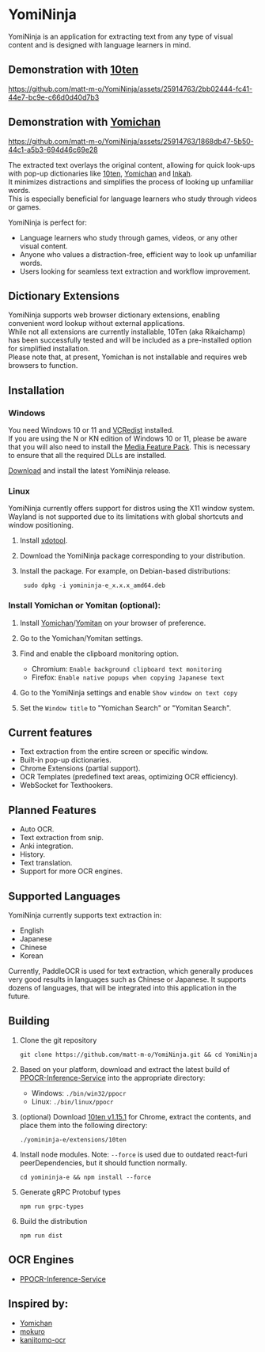 # YomiNinja

YomiNinja is an application for extracting text from any type of visual content and is designed with language learners in mind.


## Demonstration with [10ten](https://github.com/birchill/10ten-ja-reader)

https://github.com/matt-m-o/YomiNinja/assets/25914763/2bb02444-fc41-44e7-bc9e-c66d0d40d7b3

## Demonstration with [Yomichan](https://github.com/FooSoft/yomichan)

https://github.com/matt-m-o/YomiNinja/assets/25914763/1868db47-5b50-44c1-a5b3-694d46c69e28


The extracted text overlays the original content, allowing for quick look-ups with pop-up dictionaries like [10ten](https://github.com/birchill/10ten-ja-reader), [Yomichan](https://github.com/FooSoft/yomichan) and [Inkah](https://chromewebstore.google.com/detail/inkah-chinese-korean-pop/pcgmedbmchghfgikplcimdmfldfnecec). <br>
It minimizes distractions and simplifies the process of looking up unfamiliar words. <br>
This is especially beneficial for language learners who study through videos or games.  


YomiNinja is perfect for:

- Language learners who study through games, videos, or any other visual content.
- Anyone who values a distraction-free, efficient way to look up unfamiliar words.
- Users looking for seamless text extraction and workflow improvement.

## Dictionary Extensions
YomiNinja supports web browser dictionary extensions, enabling convenient word lookup without external applications. <br>
While not all extensions are currently installable, 10Ten (aka Rikaichamp) has been successfully tested and will be included as a pre-installed option for simplified installation. <br>
Please note that, at present, Yomichan is not installable and requires web browsers to function.

## Installation

### Windows
You need Windows 10 or 11 and [VCRedist](https://www.techpowerup.com/download/visual-c-redistributable-runtime-package-all-in-one/) installed. <br>
If you are using the N or KN edition of Windows 10 or 11, please be aware that you will also need to install the [Media Feature Pack](https://support.microsoft.com/en-us/topic/media-feature-pack-list-for-windows-n-editions-c1c6fffa-d052-8338-7a79-a4bb980a700a). This is necessary to ensure that all the required DLLs are installed.

[Download](https://github.com/matt-m-o/YomiNinja/releases) and install the latest YomiNinja release. <br>

### Linux
YomiNinja currently offers support for distros using the X11 window system. Wayland is not supported due to its limitations with global shortcuts and window positioning.
1. Install [xdotool](https://github.com/jordansissel/xdotool?tab=readme-ov-file#installation).
2. Download the YomiNinja package corresponding to your distribution.
3. Install the package. For example, on Debian-based distributions:

    ```commandline
     sudo dpkg -i yomininja-e_x.x.x_amd64.deb
    ```


### Install Yomichan or Yomitan (optional):
1. Install [Yomichan](https://foosoft.net/projects/yomichan/)/[Yomitan](https://foosoft.net/projects/yomichan/) on your browser of preference.
2. Go to the Yomichan/Yomitan settings.
3. Find and enable the clipboard monitoring option.

   - Chromium: `Enable background clipboard text monitoring`
   - Firefox: `Enable native popups when copying Japanese text`
4. Go to the YomiNinja settings and enable ```Show window on text copy```
5. Set the `Window title` to "Yomichan Search" or "Yomitan Search".


## Current features

- Text extraction from the entire screen or specific window.
- Built-in pop-up dictionaries.
- Chrome Extensions (partial support).
- OCR Templates (predefined text areas, optimizing OCR efficiency).
- WebSocket for Texthookers.


## Planned Features

- Auto OCR.
- Text extraction from snip.
- Anki integration.
- History.
- Text translation.
- Support for more OCR engines.


## Supported Languages

YomiNinja currently supports text extraction in:

- English
- Japanese
- Chinese
- Korean

Currently, PaddleOCR is used for text extraction, which generally produces very good results in languages such as Chinese or Japanese.
It supports dozens of languages, that will be integrated into this application in the future. <br>

## Building
1. Clone the git repository
    ```commandline
    git clone https://github.com/matt-m-o/YomiNinja.git && cd YomiNinja
    ```
2. Based on your platform, download and extract the latest build of [PPOCR-Inference-Service](https://github.com/matt-m-o/PPOCR-Inference-Service/releases) into the appropriate directory:

    - Windows: `./bin/win32/ppocr`
    - Linux: `./bin/linux/ppocr`

3. (optional) Download [10ten v1.15.1](https://github.com/birchill/10ten-ja-reader/releases/tag/v1.15.1) for Chrome, extract the contents, and place them into the following directory:
       
       ./yomininja-e/extensions/10ten

4. Install node modules. Note: `--force` is used due to outdated react-furi peerDependencies, but it should function normally.
    ```commandline
    cd yomininja-e && npm install --force
    ```
5. Generate gRPC Protobuf types
    ```commandline
    npm run grpc-types
    ```
6. Build the distribution
    ```commandline
    npm run dist
    ```

   
## OCR Engines

- [PPOCR-Inference-Service](https://github.com/matt-m-o/PPOCR-Inference-Service)

## Inspired by:
- [Yomichan](https://github.com/FooSoft/yomichan)
- [mokuro](https://github.com/kha-white/mokuro)
- [kanjitomo-ocr](https://github.com/sakarika/kanjitomo-ocr)

